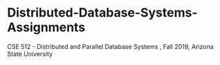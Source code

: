 # Distributed-Database-Systems-Assignments
CSE 512 - Distributed and Parallel Database Systems
, Fall 2019, Arizona State University
